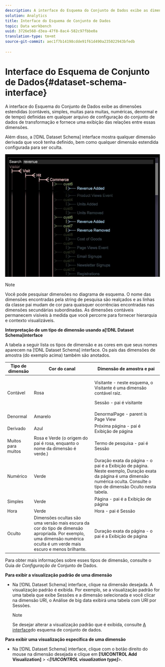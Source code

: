 ```yaml
---
description: A interface do Esquema do Conjunto de Dados exibe as dimensões estendidas (contáveis, simples, muitas para muitas, numéricas, denormal e de tempo) definidas em qualquer arquivo de configuração do conjunto de dados de transformação e fornece uma exibição das relações entre essas dimensões.
solution: Analytics
title: Interface do Esquema de Conjunto de Dados
topic: Data workbench
uuid: 3726e568-d3ea-47f8-8ac4-582c97fbbe0a
translation-type: tm+mt
source-git-commit: aec1f7b14198cdde91f61d490a235022943bfedb

---
```



# Interface do Esquema de Conjunto de Dados{#dataset-schema-interface}

A interface do Esquema do Conjunto de Dados exibe as dimensões estendidas (contáveis, simples, muitas para muitas, numéricas, denormal e de tempo) definidas em qualquer arquivo de configuração do conjunto de dados de transformação e fornece uma exibição das relações entre essas dimensões.

Além disso, a [!DNL Dataset Schema] interface mostra qualquer dimensão derivada que você tenha definido, bem como qualquer dimensão estendida configurada para ser oculta.

![](assets/vis_DatasetSchema_Example2.png)

>[!NOTE]
>
>Você pode pesquisar dimensões no diagrama de esquema. O nome das dimensões encontradas pela string de pesquisa são realçados e as linhas da classe pai mudam de cor para quaisquer ocorrências encontradas nas dimensões secundárias subordinadas. As dimensões contáveis permanecem visíveis à medida que você percorre para fornecer hierarquia e contexto visualizáveis.

**Interpretação de um tipo de dimensão usando a[!DNL Dataset Schema]interface**

A tabela a seguir lista os tipos de dimensão e as cores em que seus nomes aparecem na [!DNL Dataset Schema] interface. Os pais das dimensões de amostra (do exemplo acima) também são anotados.

<table id="table_CF888522626E49A4A10D87085CAB5CC1"> 
 <thead> 
  <tr> 
   <th colname="col1" class="entry"> Tipo de dimensão </th> 
   <th colname="col2" class="entry"> Cor do canal </th> 
   <th colname="col3" class="entry"> Dimensão de amostra e pai </th> 
  </tr> 
 </thead>
 <tbody> 
  <tr> 
   <td colname="col1"> Contável </td> 
   <td colname="col2"> Rosa </td> 
   <td colname="col3"> <p>Visitante - neste esquema, o Visitante é uma dimensão contável raiz. </p> <p>Sessão - pai é visitante </p> </td> 
  </tr> 
  <tr> 
   <td colname="col1"> Denormal </td> 
   <td colname="col2"> Amarelo </td> 
   <td colname="col3"> DenormalPage - parent is Page View </td> 
  </tr> 
  <tr> 
   <td colname="col1"> Derivado </td> 
   <td colname="col2"> Azul  </td> 
   <td colname="col3"> Próxima página - pai é Exibição de página </td> 
  </tr> 
  <tr> 
   <td colname="col1"> Muitos para muitos </td> 
   <td colname="col2"> Rosa e Verde (o origem do pai é rosa, enquanto o nome da dimensão é verde.) </td> 
   <td colname="col3"> Termo de pesquisa - pai é Sessão </td> 
  </tr> 
  <tr> 
   <td colname="col1"> Numérico </td> 
   <td colname="col2"> Verde </td> 
   <td colname="col3"> Duração exata da página - o pai é a Exibição de página. Neste exemplo, Duração exata da página é uma dimensão numérica oculta. Consulte o tipo de dimensão Oculto nesta tabela. </td> 
  </tr> 
  <tr> 
   <td colname="col1"> Simples </td> 
   <td colname="col2"> Verde </td> 
   <td colname="col3"> Página - pai é a Exibição de página </td> 
  </tr> 
  <tr> 
   <td colname="col1"> Hora </td> 
   <td colname="col2"> Verde </td> 
   <td colname="col3"> Hora - pai é Sessão </td> 
  </tr> 
  <tr> 
   <td colname="col1"> Oculto </td> 
   <td colname="col2"> Dimensões ocultas são uma versão mais escura da cor do tipo de dimensão apropriada. Por exemplo, uma dimensão numérica oculta é um verde mais escuro e menos brilhante. </td> 
   <td colname="col3"> Duração exata da página - o pai é a Exibição de página </td> 
  </tr> 
 </tbody> 
</table>

Para obter mais informações sobre esses tipos de dimensão, consulte o Guia *de Configuração de* Conjunto de Dados.

**Para exibir a visualização padrão de uma dimensão**

* Na [!DNL Dataset Schema] interface, clique na dimensão desejada. A visualização padrão é exibida. Por exemplo, se a visualização padrão for uma tabela que exibe Sessões e a dimensão selecionada e você clicar na dimensão URI, o Análise de big data exibirá uma tabela com URI por Sessões.

   >[!NOTE]
   >
   >Se desejar alterar a visualização padrão que é exibida, consulte [A interface](../../../home/c-get-started/c-admin-intrf/c-dtst-sch-intrf.md#concept-e147b3a5b542453ca2b121e1c85bb175)do esquema de conjunto de dados.

**Para exibir uma visualização específica de uma dimensão**

* Na [!DNL Dataset Schema] interface, clique com o botão direito do mouse na dimensão desejada e clique em **[!UICONTROL Add Visualization]** > *&lt;**[!UICONTROL visualization type]**>*.


